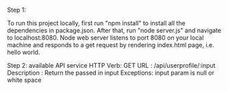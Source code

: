 Step 1:

To run this project locally, first run "npm install" to install all the dependencies in package.json. After that, run "node server.js" and navigate to localhost:8080.
Node web server listens to port 8080 on your local machine and responds to a get request by rendering index.html page, i.e. hello world.

Step 2:
available API service
HTTP Verb: GET
URL      : /api/userprofile/:input
Description : Return the passed in input
Exceptions: input param is null or white space
